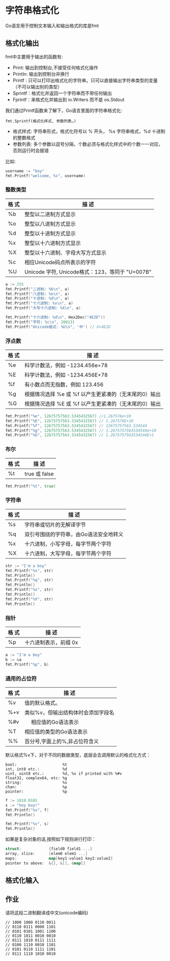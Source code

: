 # 字符串格式化

Go语言用于控制文本输入和输出格式的库是fmt

## 格式化输出

fmt中主要用于输出的函数有:

+ Print:   输出到控制台,不接受任何格式化操作
+ Println: 输出到控制台并换行
+ Printf : 只可以打印出格式化的字符串。只可以直接输出字符串类型的变量（不可以输出别的类型）
+ Sprintf：格式化并返回一个字符串而不带任何输出
+ Fprintf：来格式化并输出到 io.Writers 而不是 os.Stdout

我们通过Printf函数来了解下，Go语言里面的字符串格式化:
```
fmt.Sprintf(格式化样式, 参数列表…)
```

+ 格式样式: 字符串形式，格式化符号以 % 开头， %s 字符串格式，%d 十进制的整数格式
+ 参数列表: 多个参数以逗号分隔，个数必须与格式化样式中的个数一一对应，否则运行时会报错

比如:
```go
username := "boy"
fmt.Printf("welcome, %s", username)
```

### 整数类型

|格  式 |	描  述 |
|  ----  | --- |
|%b	 |整型以二进制方式显示|
|%o	 |整型以八进制方式显示|
|%d	 |整型以十进制方式显示|
|%x	 |整型以十六进制方式显示|
|%X	 |整型以十六进制、字母大写方式显示|
|%c	 |相应Unicode码点所表示的字符|
|%U	 |Unicode 字符, Unicode格式：123，等同于 "U+007B"|

```go
a := 255
fmt.Printf("二进制: %b\n", a)
fmt.Printf("八进制: %o\n", a)
fmt.Printf("十进制: %d\n", a)
fmt.Printf("十六进制: %x\n", a)
fmt.Printf("大写十六进制: %X\n", a)

fmt.Printf("十六进制: %d\n", Hex2Dec("4E2D"))
fmt.Printf("字符: %c\n", 20013)
fmt.Printf("Unicode格式: %U\n", '中') // U+4E2D
```

### 浮点数

|格  式 |	描  述 |
|  ----  | --- |
|%e |     科学计数法，例如 -1234.456e+78 |
|%E |     科学计数法，例如 -1234.456E+78 |
|%f |     有小数点而无指数，例如 123.456 |
|%g |     根据情况选择 %e 或 %f 以产生更紧凑的（无末尾的0）输出 |
|%G |     根据情况选择 %E 或 %f 以产生更紧凑的（无末尾的0）输出|

```go
fmt.Printf("%e", 12675757563.5345432567) //1.267576e+10
fmt.Printf("%E", 12675757563.5345432567) // 1.267576E+10
fmt.Printf("%f", 12675757563.5345432567) // 12675757563.534544
fmt.Printf("%g", 12675757563.5345432567) // 1.2675757563534544e+10
fmt.Printf("%G", 12675757563.5345432567) // 1.2675757563534544E+1
```

### 布尔

|格  式 |	描  述 |
|  ----  | --- |
|%t |     true 或 false |

```go
fmt.Printf("%t", true)
```

### 字符串

|格  式 |	描  述 |
|  ----  | --- |
|%s  |   字符串或切片的无解译字节 |
|%q  |   双引号围绕的字符串，由Go语法安全地转义 |
|%x  |   十六进制，小写字母，每字节两个字符 |
|%X  |   十六进制，大写字母，每字节两个字符|

```go
str := "I'm a boy"
fmt.Printf("%s", str)
fmt.Println()
fmt.Printf("%q", str)
fmt.Println()
fmt.Printf("%x", str)
fmt.Println()
fmt.Printf("%X", str)
fmt.Println()
```

### 指针

|格  式 |	描  述 |
|  ----  | --- |
|%p     |十六进制表示，前缀 0x |


```go
a := "I'm a boy"
b := &a
fmt.Printf("%p", b)
```

### 通用的占位符

|格  式 |	描  述 |
|  ----  | --- |
|%v  |    值的默认格式。|
|%+v |   类似%v，但输出结构体时会添加字段名|
|%#v |　 相应值的Go语法表示 |
|%T  |   相应值的类型的Go语法表示 |
|%%  |   百分号,字面上的%,非占位符含义|

默认格式%v下，对于不同的数据类型，底层会去调用默认的格式化方式：
```
bool:                    %t 
int, int8 etc.:          %d 
uint, uint8 etc.:        %d, %x if printed with %#v
float32, complex64, etc: %g
string:                  %s
chan:                    %p 
pointer:                 %p
```

```go
f := 1010.0101
s := "hey boy!"
fmt.Printf("%v", f)
fmt.Println()

fmt.Printf("%v", s)
fmt.Println()
```

如果是复杂对象的话,按照如下规则进行打印：

```go
struct:            {field0 field1 ...} 
array, slice:      [elem0 elem1 ...] 
maps:              map[key1:value1 key2:value2] 
pointer to above:  &{}, &[], &map[]
```

## 格式化输入



## 作业

请将这段二进制翻译成中文(unicode编码)
```
// 1000 1000 0110 0011
// 0110 0111 0000 1101
// 0101 0101 1001 1100
// 0110 1011 0010 0010
// 0111 1010 0111 1111
// 0100 1110 0010 1101
// 0101 0110 1111 1101
// 0111 1110 1010 0010
```